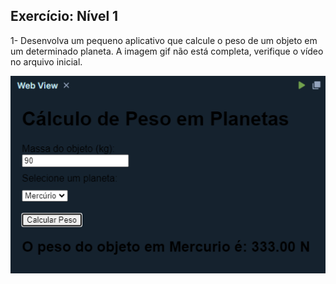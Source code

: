 ## Exercício: Nível 1
1- Desenvolva um pequeno aplicativo que calcule o peso de um objeto em um determinado planeta. A imagem gif não está completa, verifique o vídeo no arquivo inicial.

![alt text](image.png)